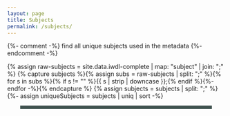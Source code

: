 ```yaml
---
layout: page
title: Subjects
permalink: /subjects/
---
```

{%- comment -%} find all unique subjects used in the metadata {%- endcomment -%}

{% assign raw-subjects = site.data.iwdl-complete | map: "subject" | join: ";" %}
{% capture subjects %}{% assign subs = raw-subjects | split: ";" %}{% for s in subs %}{% if s != "" %}{{ s | strip | downcase }};{% endif %}{%- endfor -%}{% endcapture %}
{% assign subjects = subjects | split: ";" %}
{%- assign uniqueSubjects = subjects | uniq | sort -%}

<div id="htmltagcloud" style="margin: 0px 30px 30px; background: none repeat scroll 0% 0% rgb(64, 82, 79); padding: 4px;"></div>

<script>
var subjectTerms = [ {%- for unique in uniqueSubjects -%}{%- assign count = 0 -%}{%- for c in subjects -%}{%- if c == unique -%}{%- assign count = count | plus: 1 -%}{%- endif -%}{%- endfor -%}{%- if count > 5 -%}{ "subject" : "{{ unique | capitalize }}", "count" : {{ count }} }{% if forloop.last == false %}, {% endif %}{% endif %}{% endfor %} ];
var counts = subjectTerms.map(function(obj){ return obj.count; });
var countMax = counts.reduce(function(a, b) {
    return Math.max(a, b);
});
var countMin = 1;
var cloud = document.getElementById("htmltagcloud");
/* Fisher-Yates shuffle https://bost.ocks.org/mike/shuffle/ */
function shuffle(array) {
  var m = array.length, t, i;
  while (m) {
    i = Math.floor(Math.random() * m--);
    t = array[m];
    array[m] = array[i];
    array[i] = t;
  }
  return array;
}
function mapSize(x) {
    return Math.round((x - countMin) * (9) / (countMax - countMin) + 1);
}
/* create cloud */
function makeGrid(array) {
  var i;
  shuffle(array);
  var item;
  for (i = 0; i < array.length; i++) {
      var size = mapSize(array[i].count)
      item = '<p class="wrd tagcloud' + size + '"><a target="_blank" href="https://digital.lib.uidaho.edu/cdm4/results.php?CISOOP1=exact&amp;CISOBOX1=' + array[i].subject + '&amp;CISOFIELD1=subjed&amp;CISOOP2=exact&amp;CISOBOX2=&amp;CISOFIELD2=creato&amp;CISOOP3=any&amp;CISOBOX3=&amp;CISOFIELD3=descri&amp;CISOOP4=none&amp;CISOBOX4=&amp;CISOFIELD4=CISOSEARCHALL&amp;CISOROOT=/idahowater&amp;t=s">' + array[i].subject + '</a></p>';
      cloud.innerHTML += item;
  }
  }
  makeGrid(subjectTerms);
</script>